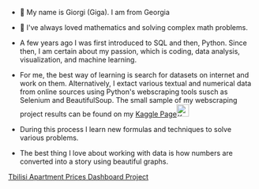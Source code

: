 - 👋 My name is Giorgi (Giga). I am from Georgia
- 👀 I've always loved mathematics and solving complex math problems.
- A few years ago I was first introduced to SQL and then, Python. Since then, I am certain about my passion, which is coding, data analysis, visualization, and machine learning.
- For me, the best way of learning is search for datasets on internet and work on them. Alternatively, I extact various textual and numerical data from online sources using Python's webscraping tools susch as Selenium and BeautifulSoup. The small sample of my webscraping project results can be found on my [Kaggle Page](https://www.kaggle.com/beridzeg45/datasets)<img src="https://www.kaggle.com/static/images/site-logo.svg" alt="Kaggle Logo" width="25" height="25">

- During this process I learn new formulas and techniques to solve various problems.
- The best thing I love about working with data is how numbers are converted into a story using beautiful graphs.

[Tbilisi Apartment Prices Dashboard Project](http://beridzeg45.pythonanywhere.com/)
